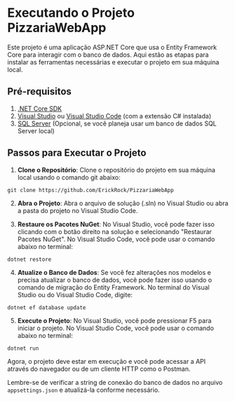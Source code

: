 # Executando o Projeto PizzariaWebApp

Este projeto é uma aplicação ASP.NET Core que usa o Entity Framework Core para interagir com o banco de dados. Aqui estão as etapas para instalar as ferramentas necessárias e executar o projeto em sua máquina local.

## Pré-requisitos

1. [.NET Core SDK](https://dotnet.microsoft.com/download)
2. [Visual Studio](https://visualstudio.microsoft.com/downloads/) ou [Visual Studio Code](https://code.visualstudio.com/download) (com a extensão C# instalada)
3. [SQL Server](https://www.microsoft.com/en-us/sql-server/sql-server-downloads) (Opcional, se você planeja usar um banco de dados SQL Server local)

## Passos para Executar o Projeto

1. **Clone o Repositório**: Clone o repositório do projeto em sua máquina local usando o comando git abaixo:

```
git clone https://github.com/ErickRock/PizzariaWebApp
```

2. **Abra o Projeto**: Abra o arquivo de solução (.sln) no Visual Studio ou abra a pasta do projeto no Visual Studio Code.

3. **Restaure os Pacotes NuGet**: No Visual Studio, você pode fazer isso clicando com o botão direito na solução e selecionando "Restaurar Pacotes NuGet". No Visual Studio Code, você pode usar o comando abaixo no terminal:

```
dotnet restore
```

4. **Atualize o Banco de Dados**: Se você fez alterações nos modelos e precisa atualizar o banco de dados, você pode fazer isso usando o comando de migração do Entity Framework. No terminal do Visual Studio ou do Visual Studio Code, digite:

```
dotnet ef database update
```

5. **Execute o Projeto**: No Visual Studio, você pode pressionar F5 para iniciar o projeto. No Visual Studio Code, você pode usar o comando abaixo no terminal:

```
dotnet run
```

Agora, o projeto deve estar em execução e você pode acessar a API através do navegador ou de um cliente HTTP como o Postman.

Lembre-se de verificar a string de conexão do banco de dados no arquivo `appsettings.json` e atualizá-la conforme necessário.
